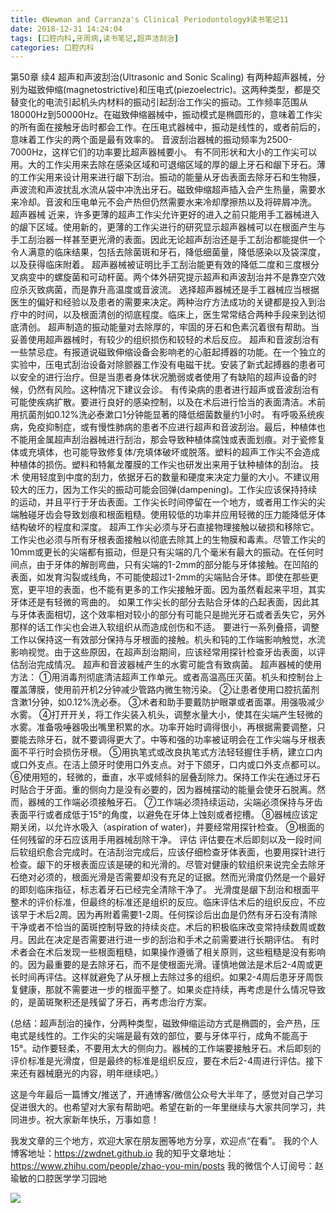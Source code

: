 ```yaml
---
title: 《Newman and Carranza's Clinical Periodontology》读书笔记11
date: 2018-12-31 14:24:04
tags: [口腔内科,牙周病,读书笔记,超声洁刮治]
categories: 口腔内科
---
```

第50章 续4
超声和声波刮治(Ultrasonic and Sonic Scaling)
有两种超声器械，分别为磁致伸缩(magnetostrictive)和压电式(piezoelectric)。这两种类型，都是交替变化的电流引起机头内材料的振动引起刮治工作尖的振动。工作频率范围从18000Hz到50000Hz。在磁致伸缩器械中，振动模式是椭圆形的，意味着工作尖的所有面在接触牙齿时都会工作。在压电式器械中，振动是线性的，或者前后的，意味着工作尖的两个面是最有效率的。
音波刮治器械的振动频率为2500-7000Hz，这样它们的功率要比超声器械要小。
有不同形状和大小的工作尖可以用。大的工作尖用来去除在感染区域和可退缩区域的厚的龈上牙石和龈下牙石。薄的工作尖用来设计用来进行龈下刮治。振动的能量从牙齿表面去除牙石和生物膜，声波流和声波扰乱水流从袋中冲洗出牙石。磁致伸缩超声插入会产生热量，需要水来冷却。音波和压电单元不会产热但仍然需要水来冷却摩擦热以及将碎屑冲洗。
超声器械
近来，许多更薄的超声工作尖允许更好的进入之前只能用手工器械进入的龈下区域。使用新的，更薄的工作尖进行的研究显示超声器械可以在根面产生与手工刮治器一样甚至更光滑的表面。因此无论超声刮治还是手工刮治都能提供一个令人满意的临床结果，包括去除菌斑和牙石，降低细菌量，降低感染以及袋深度，以及获得临床附着。
超声器械被证明比手工刮治能更有效的降低二度和三度根分叉病变中的螺旋菌和可动杆菌。两个体外研究提示超声和声波刮治并不是靠空穴效应杀灭致病菌，而是靠升高温度或音波流。
选择超声器械还是手工器械应当根据医生的偏好和经验以及患者的需要来决定。两种治疗方法成功的关键都是投入到治疗中的时间，以及根面清创的彻底程度。临床上，医生常常结合两种手段来到达彻底清创。
超声制造的振动能量对去除厚的，牢固的牙石和色素沉着很有帮助。当妥善使用超声器械时，有较少的组织损伤和较轻的术后反应。
超声和音波刮治有一些禁忌症。有报道说磁致伸缩设备会影响老的心脏起搏器的功能。在一个独立的实验中，压电式刮治设备对除颤器工作没有电磁干扰。安装了新式起搏器的患者可以安全的进行治疗。但是当患者身体状况脆弱或者使用了有缺陷的超声设备的时候，仍然有风险。这种情况下建议会诊。
有传染病的患者进行超声或音波刮治有可能使疾病扩散。要进行良好的感染控制，以及在术后进行恰当的表面清洁。术前用抗菌剂如0.12%洗必泰漱口1分钟能显著的降低细菌数量约1小时。
有呼吸系统疾病，免疫抑制症，或有慢性肺病的患者不应进行超声和音波刮治。最后，种植体也不能用金属超声刮治器械进行刮治，那会导致种植体腐蚀或表面划痕。对于瓷修复体或充填体，也可能导致修复体/充填体破坏或脱落。塑料的超声工作尖不会造成种植体的损伤。塑料和特氟龙覆膜的工作尖也研发出来用于钛种植体的刮治。
技术
使用轻度到中度的刮力，依据牙石的数量和硬度来决定力量的大小。不建议用较大的压力，因为工作尖的振动可能会回弹(dampening)。工作尖应该保持持续的运动，并且平行于牙齿表面。工作尖长时间停留在一个地方，或者用工作尖的尖端触碰牙齿会导致划痕和根面粗糙。使用较低的功率并应用轻微的压力能降低牙体结构破坏的程度和深度。
超声工作尖必须与牙石直接物理接触以破损和移除它。工作尖也必须与所有牙根表面接触以彻底去除其上的生物膜和毒素。尽管工作尖的10mm或更长的尖端都有振动，但是只有尖端的几个毫米有最大的振动。在任何时间点，由于牙体的解剖弯曲，只有尖端的1-2mm的部分能与牙体接触。在凹陷的表面，如发育沟裂或线角，不可能使超过1-2mm的尖端贴合牙体。即使在那些更宽，更平坦的表面，也不能有更多的工作尖接触牙面。因为虽然看起来平坦，其实牙体还是有轻微的弯曲的。
如果工作尖长的部分去贴合牙体的凸起表面，因此其与牙体表面相切，这个效率相对较小的部分有可能只是抛光牙石或者丢失它，另外那样的话工作尖也会进入软组织从而造成创伤和不适。
要进行一系列叠搭，调整工作以保持这一有效部分保持与牙根面的接触。机头和钝的工作端影响触觉，水流影响视觉。由于这些原因，在超声刮治期间，应该经常用探针检查牙齿表面，以评估刮治完成情况。
超声和音波器械产生的水雾可能含有致病菌。
超声器械的使用方法：
①用消毒剂彻底清洁超声工作单元。或者高温高压灭菌。机头和控制台上覆盖薄膜，使用前开机2分钟减少管路内微生物污染。
②让患者使用口腔抗菌剂含漱1分钟，如0.12%洗必泰。
③术者和助手要戴防护眼罩或者面罩。用强吸减少水雾。
④打开开关，将工作尖装入机头，调整水量大小，使其在尖端产生轻微的水雾。准备吸唾器吸出嘴里积累的水。功率开始时调得很小，再根据需要调整，只要能去除牙石，就不要调得更大了。中等和强的功率被证明会在工作尖端与牙根表面不平行时会损伤牙根。
⑤用执笔式或改良执笔式方法轻轻握住手柄，建立口内或口外支点。在洁上颌牙时使用口外支点。对于下颌牙，口内或口外支点都可以。
⑥使用短的，轻微的，垂直，水平或倾斜的层叠刮除力。保持工作尖在通过牙石时贴合于牙面。重的侧向力是没有必要的，因为器械摆动的能量会使牙石脱离。然而，器械的工作端必须接触牙石。
⑦工作端必须持续运动，尖端必须保持与牙齿表面平行或者成低于15°的角度，以避免在牙体上蚀刻或者挖槽。
⑧器械应该定期关闭，以允许水吸入（aspiration of water)，并要经常用探针检查。
⑨根面的任何残留的牙石应该用手用器械刮除干净。
评估
评估要在术后即刻以及一段时间后软组织愈合完成时。在洁刮治完成后，应该仔细检查牙体表面，也要用探针进行检查。龈下的牙根表面应该是硬的和光滑的。尽管对健康的软组织来说完全去除牙石绝对必须的，根面光滑是否需要却没有充足的证据。然而光滑度仍然是一个最好的即刻临床指征，标志着牙石已经完全清除干净了。
光滑度是龈下刮治和根面平整术的评价标准，但最终的标准还是组织的反应。临床评估术后的组织反应，不应该早于术后2周。因为再附着需要1-2周。任何探诊后出血是仍然有牙石没有清除干净或者不恰当的菌斑控制导致的持续炎症。术后的积极临床改变常持续数周或数月。因此在决定是否需要进行进一步的刮治和手术之前需要进行长期评估。
有时术者会在术后发现一些根面粗糙，如果操作遵循了相关原则，这些粗糙是没有影响的。因为最重要的是去除牙石，而不是使根面光滑。谨慎地做法是术后2-4周或更长时间再评估。这样就避免了从牙根上去除过多的组织。如果2-4周后患牙牙周恢复健康，那就不需要进一步的根面平整了。如果炎症持续，再考虑是什么情况导致的，是菌斑聚积还是残留了牙石，再考虑治疗方案。

(总结：超声刮治的操作，分两种类型，磁致伸缩运动方式是椭圆的，会产热，压电式是线性的。工作尖的尖端是最有效的部位，要与牙体平行，成角不能高于15°。动作要轻柔，不要用太大的侧向力。器械的工作端要接触牙石。术后即刻的评价标准是光滑度，但是最终的标准是组织反应，要在术后2-4周进行评估。接下来还有器械磨光的内容，明年继续吧。）

这是今年最后一篇博文/推送了，开通博客/微信公众号大半年了，感觉对自己学习促进很大的。也希望对大家有帮助吧。希望在新的一年里继续与大家共同学习，共同进步。祝大家新年快乐，万事如意！

我发文章的三个地方，欢迎大家在朋友圈等地方分享，欢迎点“在看”。
我的个人博客地址：https://zwdnet.github.io
我的知乎文章地址： https://www.zhihu.com/people/zhao-you-min/posts
我的微信个人订阅号：赵瑜敏的口腔医学学习园地

![](https://zymblog-1258069789.cos.ap-chengdu.myqcloud.com/other/wx.jpg)